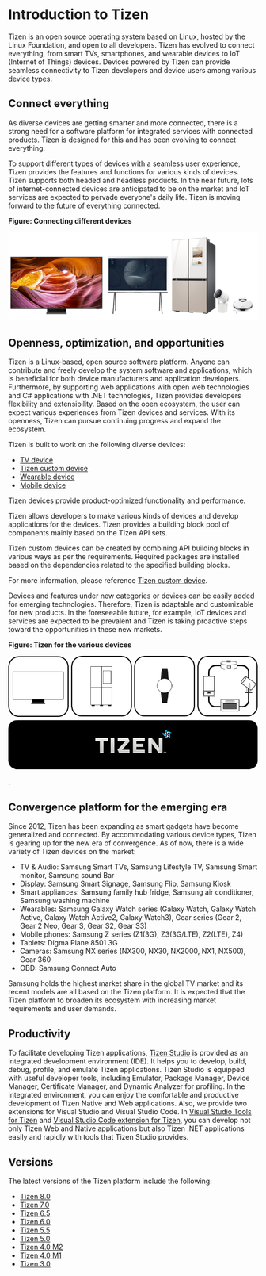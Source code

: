 # Introduction to Tizen

Tizen is an open source operating system based on Linux, hosted by the Linux Foundation, and open to all developers.  Tizen has evolved to connect everything, from smart TVs, smartphones, and wearable devices to IoT (Internet of Things) devices. Devices powered by Tizen can provide seamless connectivity to Tizen developers and device users among various device types.


## Connect everything

As diverse devices are getting smarter and more connected, there is a strong need for a software platform for integrated services with connected products. Tizen is designed for this and has been evolving to connect everything.

To support different types of devices with a seamless user experience, Tizen provides the features and functions for various kinds of devices. Tizen supports both headed and headless products. In the near future, lots of internet-connected devices are anticipated to be on the market and IoT services are expected to pervade everyone's daily life. Tizen is moving forward to the future of everything connected.

**Figure: Connecting different devices**

![Connecting different devices](media/about_tizen_1_new.png)

## Openness, optimization, and opportunities

Tizen is a Linux-based, open source software platform. Anyone can contribute and freely develop the system software and applications, which is beneficial for both device manufacturers and application developers. Furthermore, by supporting web applications with open web technologies and C# applications with .NET technologies, Tizen provides developers flexibility and extensibility. Based on the open ecosystem, the user can expect various experiences from Tizen devices and services. With its openness, Tizen can pursue continuing progress and expand the ecosystem.

Tizen is built to work on the following diverse devices:

- [TV device](profiles/tv.md)
- [Tizen custom device](profiles/tizen_custom.md)
- [Wearable device](profiles/wearable.md)
- [Mobile device](profiles/mobile.md)

Tizen devices provide product-optimized functionality and performance.

Tizen allows developers to make various kinds of devices and develop applications for the devices.
Tizen provides a building block pool of components mainly based on the Tizen API sets.

Tizen custom devices can be created by combining API building blocks in various ways as per the requirements. Required packages are installed based on the dependencies related to the specified building blocks.

For more information, please reference [Tizen custom device](profiles/tizen_custom.md).

Devices and features under new categories or devices can be easily added for emerging technologies. Therefore, Tizen is adaptable and customizable for new products. In the foreseeable future, for example, IoT devices and services are expected to be prevalent and Tizen is taking proactive steps toward the opportunities in these new markets.

**Figure: Tizen for the various devices**

![Tizen for various devices](media/about_tizen_2_new1.png)

.
## Convergence platform for the emerging era

Since 2012, Tizen has been expanding as smart gadgets have become generalized and connected. By accommodating various device types, Tizen is gearing up for the new era of convergence. As of now, there is a wide variety of Tizen devices on the market:

- TV & Audio: Samsung Smart TVs, Samsung Lifestyle TV, Samsung Smart monitor, Samsung sound Bar
- Display: Samsung Smart Signage, Samsung Flip, Samsung Kiosk
- Smart appliances: Samsung family hub fridge, Samsung air conditioner, Samsung washing machine
- Wearables: Samsung Galaxy Watch series (Galaxy Watch, Galaxy Watch Active, Galaxy Watch Active2, Galaxy Watch3), Gear series (Gear 2, Gear 2 Neo, Gear S, Gear S2, Gear S3)
- Mobile phones: Samsung Z series (Z1(3G), Z3(3G/LTE), Z2(LTE), Z4)
- Tablets: Digma Plane 8501 3G
- Cameras: Samsung NX series (NX300, NX30, NX2000, NX1, NX500), Gear 360
- OBD: Samsung Connect Auto


Samsung holds the highest market share in the global TV market and its recent models are all based on the Tizen platform. It is expected that the Tizen platform to broaden its ecosystem with increasing market requirements and user demands.


## Productivity

To facilitate developing Tizen applications, [Tizen Studio](../../application/tizen-studio/index.md) is provided as an integrated development environment (IDE). It helps you to develop, build, debug, profile, and emulate Tizen applications. Tizen Studio is equipped with useful developer tools, including Emulator, Package Manager, Device Manager, Certificate Manager, and Dynamic Analyzer for profiling. In the integrated environment, you can enjoy the comfortable and productive development of Tizen Native and Web applications. Also, we provide two extensions for Visual Studio and Visual Studio Code. In [Visual Studio Tools for Tizen](../../application/vstools/index.md) and [Visual Studio Code extension for Tizen](../../application/vscode-ext/index.md), you can develop not only Tizen Web and Native applications but also Tizen .NET applications easily and rapidly with tools that Tizen Studio provides.

## Versions

The latest versions of the Tizen platform include the following:


- [Tizen 8.0](versions/tizen-8-0-m2.md)
- [Tizen 7.0](versions/tizen-7-0-m2.md)
- [Tizen 6.5](versions/tizen-6-5-m2.md)
- [Tizen 6.0](versions/tizen-6-0-m2.md)
- [Tizen 5.5](versions/tizen-5-5-m2.md)
- [Tizen 5.0](versions/tizen-5-0-m2.md)
- [Tizen 4.0 M2](versions/tizen-4-0-m2.md)
- [Tizen 4.0 M1](versions/tizen-4-0-m1.md)
- [Tizen 3.0](versions/tizen-3-0.md)
